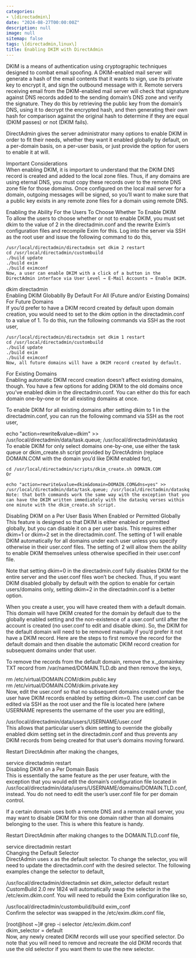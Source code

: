 ```yaml
---
categories:
- \[directadmin\]
date: "2024-08-27T00:00:00Z"
description: null
image: null
sitemap: false
tags: \[directadmin,linux\]
title: Enabling DKIM with DirectAdmin
---
```


DKIM is a means of authentication using cryptographic techniques designed to combat email spoofing. A DKIM-enabled mail server will generate a hash of the email contents that it wants to sign, use its private key to encrypt it, and sign the outbound message with it. Remote servers receiving email from the DKIM-enabled mail server will check that signature against DNS records added to the sending domain’s DNS zone and verify the signature. They do this by retrieving the public key from the domain’s DNS, using it to decrypt the encrypted hash, and then generating their own hash for comparison against the original hash to determine if they are equal (DKIM passes) or not (DKIM fails).

DirectAdmin gives the server administrator many options to enable DKIM in order to fit their needs, whether they want it enabled globally by default, on a per-domain basis, on a per-user basis, or just provide the option for users to enable it at will.

Important Considerations  
When enabling DKIM, it is important to understand that the DKIM DNS record is created and added to the local zone files. Thus, if any domains are using eternal DNS, you must copy these records over to the remote DNS zone file for those domains. Once configured on the local mail server for a domain, outgoing messages will be signed, so you’ll want to make sure that a public key exists in any remote zone files for a domain using remote DNS.

Enabling the Ability For the Users To Choose Whether To Enable DKIM  
To allow the users to choose whether or not to enable DKIM, you must set dkim to the value of 2 in the directadmin.conf and the rewrite Exim’s configuration files and recompile Exim for this. Log into the server via SSH as the root user and issue the following command to do this,

```
/usr/local/directadmin/directadmin set dkim 2 restart
cd /usr/local/directadmin/custombuild
./build update
./build exim
./build eximconf
Now, a user can enable DKIM with a click of a button in the DirectAdmin interface via User Level → E-Mail Accounts → Enable DKIM.
```

dkim directadmin  
Enabling DKIM Globablly By Default For All (Future and/or Existing Domains)  
For Future Domains  
If you’d prefer to have a DKIM record created by default upon domain creation, you would need to set to the dkim option in the directadmin.conf to a value of 1. To do this, run the following commands via SSH as the root user,

```
/usr/local/directadmin/directadmin set dkim 1 restart
cd /usr/local/directadmin/custombuild
./build update
./build exim
./build eximconf
Now, all future domains will have a DKIM record created by default.
```

For Existing Domains  
Enabling automatic DKIM record creation doesn’t affect existing domains, though. You have a few options for adding DKIM to the old domains once you’ve enabled dkim in the directadmin.conf. You can either do this for each domain one-by-one or for all existing domains at once.

To enable DKIM for all existing domains after setting dkim to 1 in the directadmin.conf, you can run the following command via SSH as the root user,

echo "action=rewrite&value=dkim" >> /usr/local/directadmin/data/task.queue; /usr/local/directadmin/dataskq  
To enable DKIM for only select domains one-by-one, use either the task queue or dkim\_create.sh script provided by DirectAdmin (replace DOMAIN.COM with the domain you’d like DKIM enabled for),

```
cd /usr/local/directadmin/scripts/dkim_create.sh DOMAIN.COM
Or
```

```
echo "action=rewrite&value=dkim&domain=DOMAIN.COM&dns=yes" >> /usr/local/directadmin/data/task.queue; /usr/local/directadmin/dataskq
Note: that both commands work the same way with the exception that you can have the DKIM written immediately with the dataskq verses within one minute with the dkim_create.sh script.
```

Disabling DKIM on a Per User Basis When Enabled or Permitted Globally  
This feature is designed so that DKIM is either enabled or permitted globally, but you can disable it on a per user basis. This requires either dkim=1 or dkim=2 set in the directadmin.conf. The setting of 1 will enable DKIM automatically for all domains under each user unless you specify otherwise in their user.conf files. The setting of 2 will allow them the ability to enable DKIM themselves unless otherwise specified in their user.conf file.

Note that setting dkim=0 in the directadmin.conf fully disables DKIM for the entire server and the user.conf files won’t be checked. Thus, if you want DKIM disabled globally by default with the option to enable for certain users/domains only, setting dkim=2 in the directadmin.conf is a better option.

When you create a user, you will have created them with a default domain. This domain will have DKIM created for the domain by default due to the globally enabled setting and the non-existence of a user.conf until after the account is created (no user.conf to edit and disable dkim). So, the DKIM for the default domain will need to be removed manually if you’d prefer it not have a DKIM record. Here are the steps to first remove the record for the default domain and then disable the automatic DKIM record creation for subsequent domains under that user.

To remove the records from the default domain, remove the x.\_domainkey TXT record from /var/named/DOMAIN.TLD.db and then remove the keys,

rm /etc/virtual/DOMAIN.COM/dkim.public.key  
rm /etc/virtual/DOMAIN.COM/dkim.private.key  
Now, edit the user.conf so that no subsequent domains created under the user have DKIM records enabled by setting dkim=0. The user.conf can be edited via SSH as the root user and the file is located here (where USERNAME represents the username of the user you are editing),

/usr/local/directadmin/data/users/USERNAME/user.conf  
This allows that particular user’s dkim setting to override the globally enabled dkim setting set in the directadmin.conf and thus prevents any DKIM records from being created for that user’s domains moving forward.

Restart DirectAdmin after making the changes,

service directadmin restart  
Disabling DKIM on a Per Domain Basis  
This is essentially the same feature as the per user feature, with the exception that you would edit the domain’s configuration file located in /usr/local/directadmin/data/users/USERNAME/domains/DOMAIN.TLD.conf, instead. You do not need to edit the user’s user.conf file for per domain control.

If a certain domain uses both a remote DNS and a remote mail server, you may want to disable DKIM for this one domain rather than all domains belonging to the user. This is where this feature is handy.

Restart DirectAdmin after making changes to the DOMAIN.TLD.conf file,

service directadmin restart  
Changing the Default Selector  
DirectAdmin uses x as the default selector. To change the selector, you will need to update the directadmin.conf with the desired selector. The following examples change the selector to default,

/usr/local/directadmin/directadmin set dkim\_selector default restart  
CustomBuild 2.0 rev 1824 will automatically swap the selector in the /etc/exim.dkim.conf. You will need to rebuild the Exim configuration like so,

/usr/local/directadmin/custombuild/build exim\_conf  
Confirm the selector was swapped in the /etc/exim.dkim.conf file,

\[root@host ~\]# grep -i selector /etc/exim.dkim.conf  
dkim\_selector = default  
Now, any newly created DKIM records will use your specified selector. Do note that you will need to remove and recreate the old DKIM records that use the old selector if you want them to use the new selector.